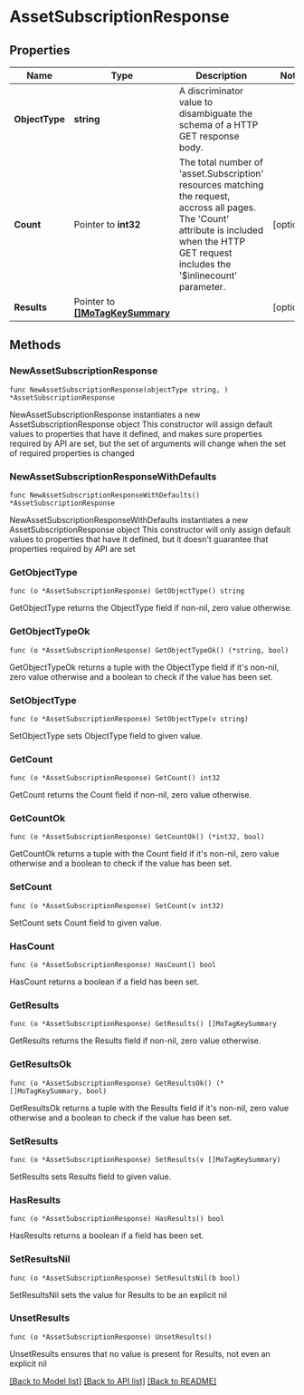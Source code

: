 # AssetSubscriptionResponse

## Properties

Name | Type | Description | Notes
------------ | ------------- | ------------- | -------------
**ObjectType** | **string** | A discriminator value to disambiguate the schema of a HTTP GET response body. | 
**Count** | Pointer to **int32** | The total number of &#39;asset.Subscription&#39; resources matching the request, accross all pages. The &#39;Count&#39; attribute is included when the HTTP GET request includes the &#39;$inlinecount&#39; parameter. | [optional] 
**Results** | Pointer to [**[]MoTagKeySummary**](MoTagKeySummary.md) |  | [optional] 

## Methods

### NewAssetSubscriptionResponse

`func NewAssetSubscriptionResponse(objectType string, ) *AssetSubscriptionResponse`

NewAssetSubscriptionResponse instantiates a new AssetSubscriptionResponse object
This constructor will assign default values to properties that have it defined,
and makes sure properties required by API are set, but the set of arguments
will change when the set of required properties is changed

### NewAssetSubscriptionResponseWithDefaults

`func NewAssetSubscriptionResponseWithDefaults() *AssetSubscriptionResponse`

NewAssetSubscriptionResponseWithDefaults instantiates a new AssetSubscriptionResponse object
This constructor will only assign default values to properties that have it defined,
but it doesn't guarantee that properties required by API are set

### GetObjectType

`func (o *AssetSubscriptionResponse) GetObjectType() string`

GetObjectType returns the ObjectType field if non-nil, zero value otherwise.

### GetObjectTypeOk

`func (o *AssetSubscriptionResponse) GetObjectTypeOk() (*string, bool)`

GetObjectTypeOk returns a tuple with the ObjectType field if it's non-nil, zero value otherwise
and a boolean to check if the value has been set.

### SetObjectType

`func (o *AssetSubscriptionResponse) SetObjectType(v string)`

SetObjectType sets ObjectType field to given value.


### GetCount

`func (o *AssetSubscriptionResponse) GetCount() int32`

GetCount returns the Count field if non-nil, zero value otherwise.

### GetCountOk

`func (o *AssetSubscriptionResponse) GetCountOk() (*int32, bool)`

GetCountOk returns a tuple with the Count field if it's non-nil, zero value otherwise
and a boolean to check if the value has been set.

### SetCount

`func (o *AssetSubscriptionResponse) SetCount(v int32)`

SetCount sets Count field to given value.

### HasCount

`func (o *AssetSubscriptionResponse) HasCount() bool`

HasCount returns a boolean if a field has been set.

### GetResults

`func (o *AssetSubscriptionResponse) GetResults() []MoTagKeySummary`

GetResults returns the Results field if non-nil, zero value otherwise.

### GetResultsOk

`func (o *AssetSubscriptionResponse) GetResultsOk() (*[]MoTagKeySummary, bool)`

GetResultsOk returns a tuple with the Results field if it's non-nil, zero value otherwise
and a boolean to check if the value has been set.

### SetResults

`func (o *AssetSubscriptionResponse) SetResults(v []MoTagKeySummary)`

SetResults sets Results field to given value.

### HasResults

`func (o *AssetSubscriptionResponse) HasResults() bool`

HasResults returns a boolean if a field has been set.

### SetResultsNil

`func (o *AssetSubscriptionResponse) SetResultsNil(b bool)`

 SetResultsNil sets the value for Results to be an explicit nil

### UnsetResults
`func (o *AssetSubscriptionResponse) UnsetResults()`

UnsetResults ensures that no value is present for Results, not even an explicit nil

[[Back to Model list]](../README.md#documentation-for-models) [[Back to API list]](../README.md#documentation-for-api-endpoints) [[Back to README]](../README.md)


